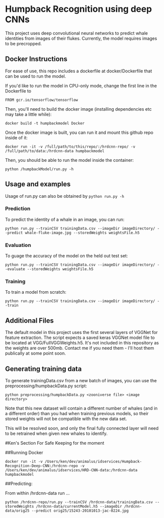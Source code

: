 # Humpback Recognition using deep CNNs
This project uses deep convolutional neural networks to predict whale identities from images of their flukes. Currently, the model requires images to be precropped.

## Docker Instructions
For ease of use, this repo includes a dockerfile at docker/Dockerfile that can be used to run the model.

If you'd like to run the model in CPU-only mode, change the first line in the Dockerfile to
```
FROM gcr.io/tensorflow/tensorflow
```

Then, you'll need to build the docker image (installing dependencies etc may take a little while):
```
docker build -t humpbackmodel Docker
```

Once the docker image is built, you can run it and mount this github repo inside of it:
```
docker run -it -v /full/path/to/this/repo/:/hrdcnn-repo/ -v /full/path/to/data:/hrdcnn-data humpbackmodel
```

Then, you should be able to run the model inside the container:
```
python /humpbackModel/run.py -h
```

## Usage and examples
Usage of run.py can also be obtained by ```python run.py -h```

### Prediction
To predict the identity of a whale in an image, you can run:
```
python run.py --trainCSV trainingData.csv --imageDir imageDirectory/ --predict whale-fluke-image.jpg --storedWeights weightsFile.h5
```

### Evaluation
To guage the accuracy of the model on the held out test set:
```
python run.py --trainCSV trainingData.csv --imageDir imageDirectory/ --evaluate --storedWeights weightsFile.h5
```

### Training
To train a model from scratch:
```
python run.py --trainCSV trainingData.csv --imageDir imageDirectory/ --train
```

## Additional Files
The default model in this project uses the first several layers of VGGNet for feature extraction. The script expects a saved keras VGGNet model file to be located at VGG/FullVGGWeights.h5. It's not included in this repository as the weights are over 500mb. Contact me if you need them - I'll host them publically at some point soon.

## Generating training data
To generate trainingData.csv from a new batch of images, you can use the preprocessing/humpbackData.py script:
```
python preprocessing/humpbackData.py <zooniverse file> <image directory>
```

Note that this new dataset will contain a different number of whales (and in a different order) than you  had when training previous models, so their stored weights will not be compatible with the new data set.

This will be resolved soon, and only the final fully connected layer will need to be retrained when given new whales to identify.

#Ken's Section For Safe Keeping for the moment

##Running Docker

    docker run -it -v /Users/ken/dev/animalus/idservices/Humpback-Recognition-Deep-CNN:/hrdcnn-repo -v /Users/ken/dev/animalus/idservices/HRD-CNN-data:/hrdcnn-data humpbackmodel

##Predicting:

From within /hrdcnn-data run ...

    python /hrdcnn-repo/run.py --trainCSV /hrdcnn-data/trainingData.csv --storedWeights /hrdcnn-data/currentModel.h5 --imageDir /hrdcnn-data/orig25 --predict orig25/15243-20101013-jac-0224.jpg
